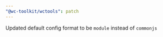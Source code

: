 ```yaml
---
"@wc-toolkit/wctools": patch
---
```


Updated default config format to be `module` instead of `commonjs`
